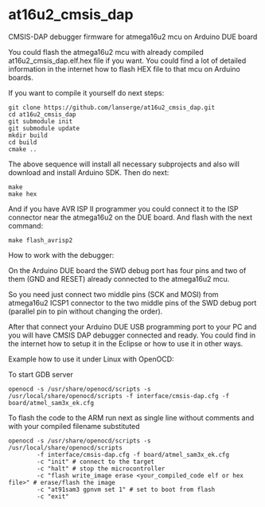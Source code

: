 # at16u2_cmsis_dap
CMSIS-DAP debugger firmware for atmega16u2 mcu on Arduino DUE board

You could flash the atmega16u2 mcu with already compiled at16u2_cmsis_dap.elf.hex file if you want.
You could find a lot of detailed information in the internet how to flash HEX file to that mcu on Arduino boards.

If you want to compile it yourself do next steps:
```
git clone https://github.com/lanserge/at16u2_cmsis_dap.git
cd at16u2_cmsis_dap
git submodule init
git submodule update
mkdir build
cd build
cmake ..
```

The above sequence will install all necessary subprojects and also will download and install Arduino SDK.
Then do next:
```
make
make hex
```
And if you have AVR ISP II programmer you could connect it to the ISP connector near the atmega16u2 on the DUE board. And flash with the next command:
```
make flash_avrisp2
```
How to work with the debugger:

On the Arduino DUE board the SWD debug port has four pins and
two of them (GND and RESET) already connected to the atmega16u2 mcu.

So you need just connect two middle pins (SCK and MOSI) from atmega16u2 ICSP1 connector to the two middle pins of the SWD debug port (parallel pin to pin without changing the order).

After that connect your Arduino DUE USB programming port to your PC and you will have CMSIS DAP debugger connected and ready.
You could find in the internet how to setup it in the Eclipse or how to use it in other ways.

Example how to use it under Linux with OpenOCD:

To start GDB server
```
openocd -s /usr/share/openocd/scripts -s /usr/local/share/openocd/scripts -f interface/cmsis-dap.cfg -f board/atmel_sam3x_ek.cfg
```

To flash the code to the ARM run next as single line without comments and with your compiled filename substituted 
```
openocd -s /usr/share/openocd/scripts -s /usr/local/share/openocd/scripts
        -f interface/cmsis-dap.cfg -f board/atmel_sam3x_ek.cfg
        -c "init" # connect to the target
        -c "halt" # stop the microcontroller
        -c "flash write_image erase <your_compiled_code elf or hex file>" # erase/flash the image
        -c "at91sam3 gpnvm set 1" # set to boot from flash
        -c "exit"
```
